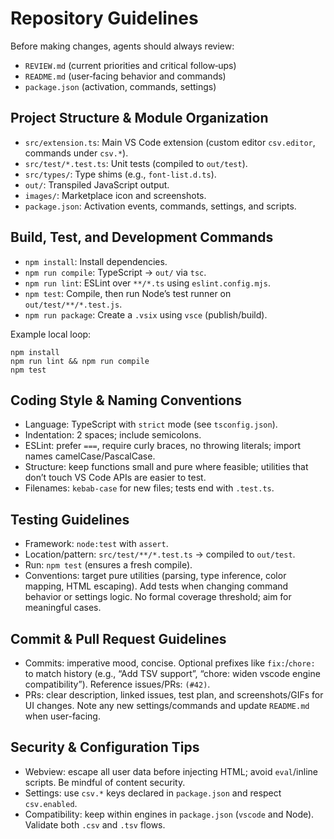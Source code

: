 # Repository Guidelines
 
Before making changes, agents should always review:
- `REVIEW.md` (current priorities and critical follow‑ups)
- `README.md` (user‑facing behavior and commands)
- `package.json` (activation, commands, settings)

## Project Structure & Module Organization
- `src/extension.ts`: Main VS Code extension (custom editor `csv.editor`, commands under `csv.*`).
- `src/test/*.test.ts`: Unit tests (compiled to `out/test`).
- `src/types/`: Type shims (e.g., `font-list.d.ts`).
- `out/`: Transpiled JavaScript output.
- `images/`: Marketplace icon and screenshots.
- `package.json`: Activation events, commands, settings, and scripts.

## Build, Test, and Development Commands
- `npm install`: Install dependencies.
- `npm run compile`: TypeScript → `out/` via `tsc`.
- `npm run lint`: ESLint over `**/*.ts` using `eslint.config.mjs`.
- `npm test`: Compile, then run Node’s test runner on `out/test/**/*.test.js`.
- `npm run package`: Create a `.vsix` using `vsce` (publish/build).

Example local loop:
```
npm install
npm run lint && npm run compile
npm test
```

## Coding Style & Naming Conventions
- Language: TypeScript with `strict` mode (see `tsconfig.json`).
- Indentation: 2 spaces; include semicolons.
- ESLint: prefer `===`, require curly braces, no throwing literals; import names camelCase/PascalCase.
- Structure: keep functions small and pure where feasible; utilities that don’t touch VS Code APIs are easier to test.
- Filenames: `kebab-case` for new files; tests end with `.test.ts`.

## Testing Guidelines
- Framework: `node:test` with `assert`.
- Location/pattern: `src/test/**/*.test.ts` → compiled to `out/test`.
- Run: `npm test` (ensures a fresh compile).
- Conventions: target pure utilities (parsing, type inference, color mapping, HTML escaping). Add tests when changing command behavior or settings logic. No formal coverage threshold; aim for meaningful cases.

## Commit & Pull Request Guidelines
- Commits: imperative mood, concise. Optional prefixes like `fix:`/`chore:` to match history (e.g., “Add TSV support”, “chore: widen vscode engine compatibility”). Reference issues/PRs: `(#42)`.
- PRs: clear description, linked issues, test plan, and screenshots/GIFs for UI changes. Note any new settings/commands and update `README.md` when user-facing.

## Security & Configuration Tips
- Webview: escape all user data before injecting HTML; avoid `eval`/inline scripts. Be mindful of content security.
- Settings: use `csv.*` keys declared in `package.json` and respect `csv.enabled`.
- Compatibility: keep within engines in `package.json` (`vscode` and Node). Validate both `.csv` and `.tsv` flows.
